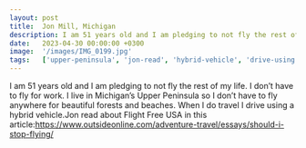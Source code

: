 ```yaml
---
layout: post
title:  Jon Mill, Michigan
description: I am 51 years old and I am pledging to not fly the rest of my life. I don’t have to fly for work. I live in Michigan’s Upper Peninsula so I don’t have...
date:   2023-04-30 00:00:00 +0300
image:  '/images/IMG_0199.jpg'
tags:   ['upper-peninsula', 'jon-read', 'hybrid-vehicle', 'drive-using', 'beautiful-forests', 'michigan', 'fly-anywhere', '']
---
```

I am 51 years old and I am pledging to not fly the rest of my life. I don’t have to fly for work. I live in Michigan’s Upper Peninsula so I don’t have to fly anywhere for beautiful forests and beaches. When I do travel I drive using a hybrid vehicle.Jon read about Flight Free USA in this article:https://www.outsideonline.com/adventure-travel/essays/should-i-stop-flying/

